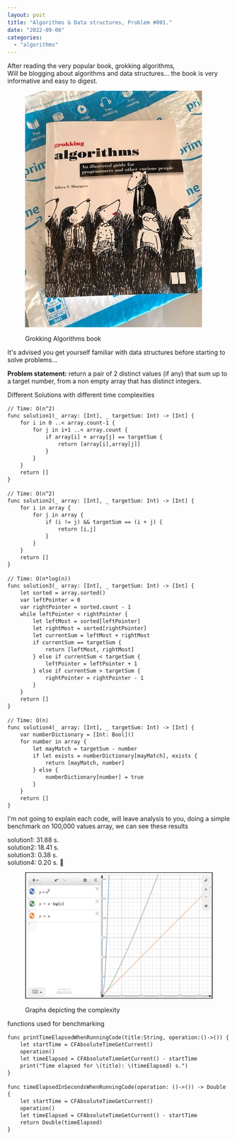 ```yaml
---
layout: post
title: "Algorithms & Data structures, Problem #001."
date: "2022-09-06"
categories: 
  - "algorithms"
---
```


After reading the very popular book, grokking algorithms,  
Will be blogging about algorithms and data structures... the book is very informative and easy to digest.

<figure>

![](images/grokking.jpeg)

<figcaption>

Grokking Algorithms book

</figcaption>

</figure>

It's advised you get yourself familiar with data structures before starting to solve problems...  
  
**Problem statement:** return a pair of 2 distinct values (if any) that sum up to a target number, from a non empty array that has distinct integers.  
  
Different Solutions with different time complexities

```
// Time: O(n^2)
func solution1(_ array: [Int], _ targetSum: Int) -> [Int] {
    for i in 0 ..< array.count-1 {
        for j in i+1 ..< array.count {
            if array[i] + array[j] == targetSum {
                return [array[i],array[j]]
            }
        }
    }
    return []
}

// Time: O(n^2)
func solution2(_ array: [Int], _ targetSum: Int) -> [Int] {
    for i in array {
        for j in array {
            if (i != j) && targetSum == (i + j) {
                return [i,j]
            }
        }
    }
    return []
}

// Time: O(n*log(n))
func solution3(_ array: [Int], _ targetSum: Int) -> [Int] {
    let sorted = array.sorted()
    var leftPointer = 0
    var rightPointer = sorted.count - 1
    while leftPointer < rightPointer {
        let leftMost = sorted[leftPointer]
        let rightMost = sorted[rightPointer]
        let currentSum = leftMost + rightMost
        if currentSum == targetSum {
            return [leftMost, rightMost]
        } else if currentSum < targetSum {
            leftPointer = leftPointer + 1
        } else if currentSum > targetSum {
            rightPointer = rightPointer - 1
        }
    }
    return []
}

// Time: O(n)
func solution4(_ array: [Int], _ targetSum: Int) -> [Int] {
    var numberDictionary = [Int: Bool]()
    for number in array {
        let mayMatch = targetSum - number
        if let exists = numberDictionary[mayMatch], exists {
            return [mayMatch, number]
        } else {
            numberDictionary[number] = true
        }
    }
    return []
}
```

I'm not going to explain each code, will leave analysis to you, doing a simple benchmark on 100,000 values array, we can see these results  
  
solution1: 31.88 s.  
solution2: 18.41 s.  
solution3: 0.38 s.  
solution4: 0.20 s. 🥇

<figure>

![](images/prob_001_graph-1024x687.png)

<figcaption>

Graphs depicting the complexity

</figcaption>

</figure>

functions used for benchmarking

```
func printTimeElapsedWhenRunningCode(title:String, operation:()->()) {
    let startTime = CFAbsoluteTimeGetCurrent()
    operation()
    let timeElapsed = CFAbsoluteTimeGetCurrent() - startTime
    print("Time elapsed for \(title): \(timeElapsed) s.")
}

func timeElapsedInSecondsWhenRunningCode(operation: ()->()) -> Double {
    let startTime = CFAbsoluteTimeGetCurrent()
    operation()
    let timeElapsed = CFAbsoluteTimeGetCurrent() - startTime
    return Double(timeElapsed)
}
```
